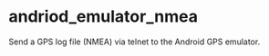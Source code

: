 andriod_emulator_nmea
=====================

Send a GPS log file (NMEA) via telnet to the Android GPS emulator.
